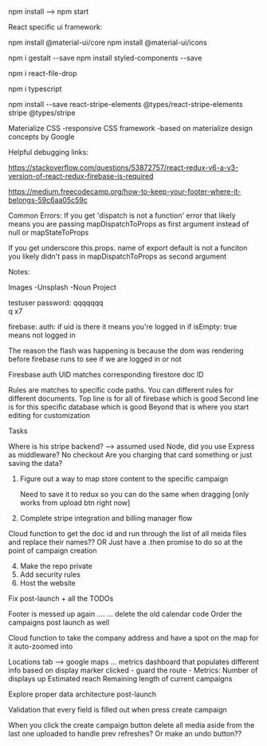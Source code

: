 npm install --> npm start

React specific ui framework:

npm install @material-ui/core
npm install @material-ui/icons


npm i gestalt --save
npm install styled-components --save


npm i react-file-drop

npm i typescript

npm install --save react-stripe-elements @types/react-stripe-elements stripe @types/stripe


Materialize CSS
-responsive CSS framework
-based on materialize design concepts by Google

Helpful debugging links:

https://stackoverflow.com/questions/53872757/react-redux-v6-a-v3-version-of-react-redux-firebase-is-required

https://medium.freecodecamp.org/how-to-keep-your-footer-where-it-belongs-59c6aa05c59c

Common Errors:
If you get 'dispatch is not a function' error that likely means you are passing mapDispatchToProps as first argument instead of null or mapStateToProps

If you get underscore this.props. name of export default is not a funciton you likely didn't pass in mapDispatchToProps as second argument


Notes:

Images
-Unsplash
-Noun Project

testuser password: qqqqqqq  
q x7

firebase: auth: if uid is there it means you're logged in
  if isEmpty: true means not logged in

The reason the flash was happening is because the dom was rendering before firebase runs to see if we are logged in or not

Firesbase auth UID matches corresponding firestore doc ID

Rules are matches to specific code paths. You can different rules for different documents.
  Top line is for all of firebase which is good
  Second line is for this specific database which is good
  Beyond that is where you start editing for customization



Tasks


Where is his stripe backend? --> assumed used Node, did you use Express as middleware?
No checkout
Are you charging that card something or just saving the data?




1. Figure out a way to map store content to the specific campaign

      Need to save it to redux so you can do the same when dragging [only works from upload btn right now]

3. Complete stripe integration and billing manager flow


Cloud function to get the doc id and run through the list of all meida files and replace their names??
OR
Just have a .then promise to do so at the point of campaign creation 



4. Make the repo private
5. Add security rules
6. Host the website




Fix post-launch + all the TODOs

Footer is messed up again ....
    ... delete the old calendar code
Order the campaigns post launch as well

Cloud function to take the company address and have a spot on the map for it auto-zoomed into

Locations tab --> google maps ... metrics dashboard that populates different info based on display marker clicked
    - guard the route
    - Metrics:
      Number of displays up
      Estimated reach
      Remaining length of current campaigns

Explore proper data architecture post-launch

Validation that every field is filled out when press create campaign

When you click the create campaign button delete all media aside from the last one uploaded to handle prev refreshes?
  Or make an undo button??
